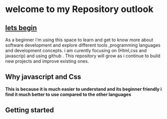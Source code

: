 # welcome to my Repository outlook

 ## <ins>lets begin</ins>

As a beginner i'm using this space to learn and get to know more about software development and explore different tools ,programming languages and development concepts. i am curently focusing on (Html,css and javascrip) and using github . This repository will grow as i continue to build new projects and improve existing ones.

## Why javascript and Css

**This is because it is much easier to understand and its beginner friendly i find it much better to use compared to the other languages**

## Getting started


